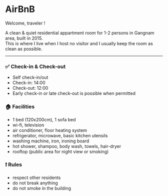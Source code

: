 # AirBnB
  
Welcome, traveler !  
  
A clean & quiet residential appartment room for 1-2 persons in Gangnam area, built in 2015.  
This is where I live when I host no visitor and I usually keep the room as clean as possible.
  
-----
  
### :white_check_mark: Check-in & Check-out
- Self check-in/out 
- Check-in: 14:00
- Check-out: 12:00
- Early check-in or late check-out is possible when permitted
  
### :house: Facilities
- 1 bed (120x200cm), 1 sofa bed
- wi-fi, television
- air conditioner, floor heating system
- refrigerator, microwave, basic kitchen utensils
- washing machine, iron, ironing board
- hot shower, shampoo, body wash, towels, hair-dryer
- rooftop (public area for night view or smoking)
  
### :heavy_exclamation_mark: Rules
- respect other residents
- do not break anything
- do not smoke in the building
